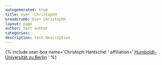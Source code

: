 ```yaml
---
autogenerated: true
title: User ›ChristophH
breadcrumb: User ChristophH
layout: page
author: test author
categories: 
description: test description
---
```


{% include user-box name='Christoph Hentschel ' affiliation=' [Humboldt-Universität zu Berlin](https://www.thereberlab.com) ' %}

